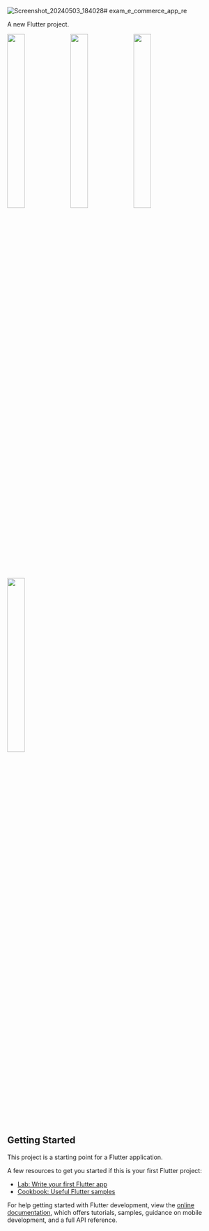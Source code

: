 ![Screenshot_20240503_184028](https://github.com/Krupaparmar30/exam_e_commerce_app_re/assets/149374671/23529534-0b76-4a0e-9c65-1100076cb3f7)# exam_e_commerce_app_re

A new Flutter project.

<p>
  <img src="https://github.com/Krupaparmar30/exam_e_commerce_app_re/assets/149374671/991eee50-54c3-40d0-b9e7-9d8fec621172"height=32% width=28%>
  <img src="https://github.com/Krupaparmar30/exam_e_commerce_app_re/assets/149374671/c129eeba-f3b1-4f7c-9a6a-f1ede40b37d2"height=32% width=28%>
  <img src="https://github.com/Krupaparmar30/exam_e_commerce_app_re/assets/149374671/52e4d15b-8cca-47ca-9c09-37b995abe6ef"height=32% width=28%>
  <img src="https://github.com/Krupaparmar30/exam_e_commerce_app_re/assets/149374671/63f80c9b-833b-4a9a-93b2-3dc048440a61"height=32% width=28%>





</p>

## Getting Started

This project is a starting point for a Flutter application.

A few resources to get you started if this is your first Flutter project:

- [Lab: Write your first Flutter app](https://docs.flutter.dev/get-started/codelab)
- [Cookbook: Useful Flutter samples](https://docs.flutter.dev/cookbook)

For help getting started with Flutter development, view the
[online documentation](https://docs.flutter.dev/), which offers tutorials,
samples, guidance on mobile development, and a full API reference.

